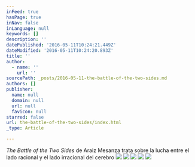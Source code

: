 ```yaml
---
inFeed: true
hasPage: true
inNav: false
inLanguage: null
keywords: []
description: ''
datePublished: '2016-05-11T10:24:21.449Z'
dateModified: '2016-05-11T10:24:20.893Z'
title: ''
author:
  - name: ''
    url: ''
sourcePath: _posts/2016-05-11-the-battle-of-the-two-sides.md
authors: []
publisher:
  name: null
  domain: null
  url: null
  favicon: null
starred: false
url: the-battle-of-the-two-sides/index.html
_type: Article

---
```

_The Battle of the Two Sides_ de Araiz Mesanza trata sobre la lucha entre el lado racional y el lado irracional del cerebro ![](https://s3-us-west-2.amazonaws.com/the-grid-img/p/262e428b78c2d8d823559285f1f90055ae01d456.jpg)
![](https://the-grid-user-content.s3-us-west-2.amazonaws.com/312cc0e2-fd79-4ac4-84b5-58c1f666f1ab.jpg)
![](https://the-grid-user-content.s3-us-west-2.amazonaws.com/6bd847d4-4680-4850-8297-02e2c3235845.jpg)
![](https://the-grid-user-content.s3-us-west-2.amazonaws.com/424a7cc1-4bb1-4a63-8395-7f0ee9356312.jpg)
![](https://the-grid-user-content.s3-us-west-2.amazonaws.com/f5cfcc20-8ce9-40ba-8847-bc9400f8e817.jpg)